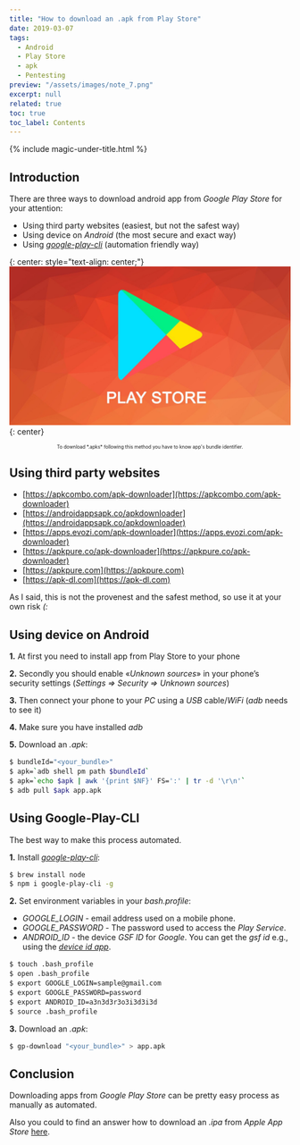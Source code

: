 ```yaml
---
title: "How to download an .apk from Play Store"
date: 2019-03-07
tags:
  - Android
  - Play Store
  - apk
  - Pentesting
preview: "/assets/images/note_7.png"
excerpt: null
related: true
toc: true
toc_label: Contents
---
```


{% include magic-under-title.html %}

## Introduction

There are three ways to download android app from *Google Play Store* for your attention:
- Using third party websites (easiest, but not the safest way)
- Using device on *Android* (the most secure and exact way)
- Using [*google-play-cli*](https://github.com/dweinstein/node-google-play-cli) (automation friendly way)

{: center: style="text-align: center;"}
![Xcode image](/assets/images/note_7_1.png)
{: center}
<p align="center" style="font-size:60%;">To download *.apks* following this method you have to know app's bundle identifier.</p>

## Using third party websites

- [https://apkcombo.com/apk-downloader](https://apkcombo.com/apk-downloader)
- [https://androidappsapk.co/apkdownloader](https://androidappsapk.co/apkdownloader)
- [https://apps.evozi.com/apk-downloader](https://apps.evozi.com/apk-downloader)
- [https://apkpure.co/apk-downloader](https://apkpure.co/apk-downloader)
- [https://apkpure.com](https://apkpure.com)
- [https://apk-dl.com](https://apk-dl.com)

As I said, this is not the provenest and the safest method, so use it at your own risk *(:*

## Using device on Android

**1.** At first you need to install app from Play Store to your phone

**2.** Secondly you should enable «*Unknown sources*» in your phone’s security settings (*Settings => Security => Unknown sources*)

**3.** Then connect your phone to your *PC* using a *USB* cable/*WiFi* (*adb* needs to see it)

**4.** Make sure you have installed *adb*

**5.** Download an *.apk*:

```bash
$ bundleId="<your_bundle>"
$ apk=`adb shell pm path $bundleId`
$ apk=`echo $apk | awk '{print $NF}' FS=':' | tr -d '\r\n'`
$ adb pull $apk app.apk
```

## Using Google-Play-CLI

The best way to make this process automated.

**1.** Install [*google-play-cli*](https://github.com/dweinstein/node-google-play-cli):

```bash
$ brew install node
$ npm i google-play-cli -g
```

**2.** Set environment variables in your *bash.profile*:

- *GOOGLE_LOGIN* - email address used on a mobile phone.
- *GOOGLE_PASSWORD* - The password used to access the *Play Service*.
- *ANDROID_ID* - the device *GSF ID* for *Google*. You can get the *gsf id* e.g., using the [*device id app*](https://play.google.com/store/apps/details?id=com.evozi.deviceid&hl=en).

```bash
$ touch .bash_profile
$ open .bash_profile
$ export GOOGLE_LOGIN=sample@gmail.com
$ export GOOGLE_PASSWORD=password
$ export ANDROID_ID=a3n3d3r3o3i3d3i3d
$ source .bash_profile
```

**3.** Download an *.apk*:

```bash
$ gp-download "<your_bundle>" > app.apk
```

## Conclusion
Downloading apps from *Google Play Store* can be pretty easy process as manually as automated.

Also you could to find an answer how to download an *.ipa* from *Apple App Store* [here](/note-8/).
